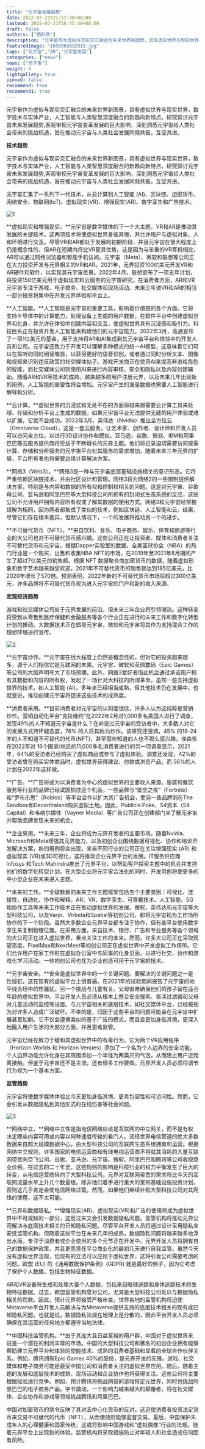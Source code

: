 ```yaml
---
title: "元宇宙发展趋势"
date: 2022-07-21T21:57:40+08:00
lastmod: 2022-07-21T16:45:40+08:00
draft: false
authors: ["晒科网"]
description: "元宇宙作为虚拟与现实交汇融合的未来世界新图景，具有虚拟世界与现实世界，数字技术与实体产业，人工智能与人类智慧深度融合的新趋向新特点。"
featuredImage: "1658365892915.jpg"
tags: ["元宇宙","AR","元宇宙发展"]
categories: ["news"]
news: ["元宇宙"]
weight: 4
lightgallery: true
pinned: false
recommend: true
recommend1: true
---
```


元宇宙作为虚拟与现实交汇融合的未来世界新图景，具有虚拟世界与现实世界，数字技术与实体产业，人工智能与人类智慧深度融合的新趋向新特点。研究探讨元宇宙未来发展趋势,客观审视元宇宙变革发展的巨大影响，深刻洞悉元宇宙给人类社会带来的挑战机遇，旨在推动元宇宙与人类社会发展同频共振，互促共进。

**技术趋势**

元宇宙作为虚拟与现实交汇融合的未来世界新图景，具有虚拟世界与现实世界，数字技术与实体产业，人工智能与人类智慧深度融合的新趋向新特点。研究探讨元宇宙未来发展趋势,客观审视元宇宙变革发展的巨大影响，深刻洞悉元宇宙给人类社会带来的挑战机遇，旨在推动元宇宙与人类社会发展同频共振，互促共进。

元宇宙汇集了一系列下一代技术，从云计算到人工智能 (AI)、区块链、加密货币、网络安全、物联网(IoT)、虚拟现实(VR)、增强现实(AR)、数字孪生和广告技术。

![1](1658365907877.jpg)

**虚拟现实和增强现实。**元宇宙是数字媒体的下一个大主题，VR和AR是推动其发展的关键技术。这两项技术将使虚拟世界身临其境，并允许用户与虚拟对象、人和环境进行交互。尽管VR和AR都处于发展的初期阶段，并且元宇宙在很大程度上仍是概念性的，但AR在短期内将比VR更具优势。这是因为与笨重的VR耳机相比，AR可以通过网络浏览器和智能手机访问。元宇宙（Meta）、微软和联想等公司正在大力投资开发与元界相关的VR和AR。2021年，元界投资100亿美元开发VR和AR硬件和软件，以实现其元宇宙愿景。2022年4月，联想宣布了一项五年计划，将投资150亿美元用于虚拟现实和云服务的元宇宙研究。在消费者方面，AR和VR元宇宙专注于游戏、电子商务、社交媒体和现场活动。未来三年进VR和AR的相当一部分投资将集中在开发元界体验和平台上。

**人工智能。**人工智能是元宇宙的重要工具，影响着价值链的各个方面。它将支持半导体中的计算能力，处理设备上生成的用户数据，在软件平台中创建虚拟世界和化身，并允许在体验中创建内容和交互，使虚拟世界具有沉浸感和吸引力。科技巨头正在投资开发人工智能来构建他们的元宇宙能力。2022年3月，高通宣布了一项1亿美元的基金，用于支持将AR和AI集成到其元宇宙平台和体验中的开发人员和公司。元宇宙还致力于开发可以理解多种模式的统一AI模型，这意味着它们可以在聆听的同时阅读嘴唇，以获得更好的语音识别，或者通过同时分析文本、图像和视频来识别违反政策的社交媒体帖子。游戏开发商正在使用AI来提高非游戏角色的智能，而社交媒体公司则使用AI来进行内容审核、安全和隐私以及内容创建辅助。随着AR和VR等技术的成熟，越来越多的用户注册元界，以及未来几年出现新的用例，人工智能的重要性将会增加。元宇宙产生的海量数据也需要人工智能进行解释和分析。

**云计算。**虚拟世界的沉浸式和无处不在的方面将越来越需要云计算工具来处理、存储和分析平台上生成的数据。如果元宇宙平台无法提供无缝的用户体验或难以扩展，它就不会成功。2022年3月，英伟达（Nvidia）推出全方位云（Omniverse Cloud），这是一套云服务，让艺术家、创作者、设计师和开发人员可以访问全方位，以进行3D设计协作和模拟。亚马逊、谷歌、微软、IBM和阿里巴巴等云服务提供商将受益于不断增长的元界主题。他们将记录迫切需要访问按需计算、存储和分析服务的元宇宙平台对其服务的需求增加。随着未来三年元界的扩展，平台所有者也将需要边缘计算解决方案。

**网络3（Web3）。**网络3是一种与元宇宙底层基础设施相关的意识形态。它将严重依赖区块链技术，并由社区设计和管理。网络3将为网络2的一些限制提供解决方案，特别是与内容和数据的所有权和控制权相关的问题。这是对元宇宙、谷歌母公司、亚马逊和阿里巴巴等大型科技公司所拥有的封闭式生态系统的反应，这些公司不允许用户拥有内容所有权或了解其数据的使用方式。网络3和元宇宙经常被误解为相同，因为两者都集成了类似的技术，例如区块链、人工智能和云。结果，尽管它们存在根本差异，但默认情况下，一个的发展将推动另一个的进步。

**不可替代货币（NFT）。**来自饮料、音乐、电子商务、娱乐、体育和旅游等行业的大公司也对不可替代货币感兴趣。这些公司正在让投资者、媒体和消费者关注不可替代货币和元宇宙。根据Dapper实验室的数据，全美篮球协会（NBA）的热门行业是一个购买、出售和收集NBA NFT的市场，在2019年至2021年8月期间产生了超过7亿美元的销售额。根据 NFT 数据聚合商加密货币的数据，随着虚拟形象和数字艺术越来越受欢迎，2021年不可替代货币的销售额达到185亿美元，比2020年增长了570倍。预测表明，2022年新的不可替代货币市场将超过300亿美元，许多品牌将不可替代货币视为进入元宇宙的门户和新的收入来源。

**宏观经济趋势**

游戏和社交媒体公司处于元界发展的前沿，但未来三年企业将引领潮流。这种转变将受到从零售到医疗保健和金融服务等各个行业正在进行的未来工作和数字化转型计划的推动。大数据技术正在倡导元宇宙，微软和元宇宙将其作为支持混合工作的理想环境进行宣传。

![2](1658365923122.jpg)

**元宇宙炒作。**元宇宙在很大程度上仍然是概念性的，但对它的投资越来越多，源于人们相信它是互联网的未来。元宇宙、微软和英佩数码（Epic Games）等公司的大胆声明夸大了市场预期。此外，网络3爱好者借此机会通过承诺用户拥有其数据和内容的所有权，发起了一场针对大科技的所谓革命。虽然一些支持虚拟世界的技术，如人工智能 (AI)，多年来已经相当成熟，但其他技术仍在发展中。也就是说，推动创建元宇宙将促进这些技术的成熟度。

**消费者采用。**目前消费者对元宇宙的认知度很低，许多人认为这纯粹是营销炒作。营销自动化平台“克拉维约”在2022年2月对1,000多名美国人进行了调查，发现49%的人不知道元宇宙是什么？在听说过元宇宙的受访者中，大多数人对它的发展方式持怀疑态度，78% 的人将其称为炒作。该研究还强调，45% 的18-24岁的人不知道不可替代的代币(NFT)，甚至那些知道的人也不那么感兴趣。埃森哲在2022年对 16个国家/地区的11,000多名消费者进行的另一项调查显示，2021年，64%的受访者已经购买了虚拟商品或参与了虚拟体验。调查还发现，42%的受访者曾在购买实体商品时，虚拟世界获得建议、付款或浏览产品，而 56%的人计划在2022年这样做。

**广告。**广告将成为以消费者为中心的虚拟世界的主要收入来源。服装和餐饮服务等行业的品牌已经试图抓住这个机会。一些品牌与“堡垒之夜”（Fortnite）和“罗布乐思”（Roblox）等平台合作以扩大其广告机会，而另一些品牌则在The Sandbox和Decentraland购买虚拟土地。因此，Publicis.Poke、S4资本（S4 Capital）和韦纳尔媒体（Vayner Media）等广告公司正在创建部门来了解元宇宙并帮助品牌发现未来的机会。

**企业采用。**未来三年，企业将成为元界开发者的主要市场。随着Nvidia、Microsoft和Meta增强其元界能力，以及初创企业围绕数据可视化、协作和培训开发解决方案，新的用例将会出现。来自不同行业的公司正在关注增强现实 (AR) 和虚拟现实 (VR)或3D可视化，这将推动企业元界平台的发展。IT服务供应商Infosys 和Tech Mahindra推出了元界平台，以帮助客户探索主题中的机会并支持他们的数字化转型计划。在大型企业将元宇宙合法化的同时，开发用例将使更多的中小型企业在未来进入主题。

**未来的工作。**全球数据的未来工作主题框架包括五个主要类别：可视化、连接性、自动化、协作和解释。AR、VR、数字孪生、可穿戴技术、人工智能、5G和协作工具等未来工作技术正在推动虚拟世界的发展。微软、英伟达和元宇宙等大型科技公司，以及Varjo、Virbela和Spatial等初创公司，都将元宇宙视为工作场所协作的下一个阶段。虽然大多数企业元界平台都专注于协作，但有些平台使用数字孪生来复制物理位置。在采用方面，来自技术、银行、广告和专业服务等各个领域的大公司正在进入虚拟世界，重点关注工作的未来。然而，许多大公司正在采取观望态度。PixelMax和NextMeet等初创公司正在虚拟世界中开发虚拟工作场所。它们允许用户在家工作时在虚拟办公室中与同事的化身见面，以进行社交、协作和游戏化学习活动。一些初创公司也在为企业创造可用于元宇宙的技术。

**元宇宙安全。**安全是虚拟世界中的一个关键问题。要解决的关键问题之一是性侵犯，这在现有的虚拟平台上很普遍。在2021年的试验期间报告了元宇宙的地平线会场中的性骚扰。另一个挑战与儿童有关。父母很难确保他们的孩子留在适合年龄的虚拟世界中。平台开发人员必须从根本上整合安全搜索、亵渎过滤器和父母对儿童活动的监控等设置。与元宇宙相关的底层技术，如社交媒体平台，已经被视为对许多人造成广泛破坏。不幸的是，归因于这些平台的问题可能会在元宇宙中扩展甚至加剧。它不仅会遵循类似的基于广告的模式，而且会更加身临其境，更深入地融入用户生活的大部分方面，并且更难监管。

元宇宙已经在致力于缓和其虚拟世界中的有毒行为。它为两个VR应用程序（Horizon Worlds 和 Horizon Venues）添加了一个名为个人边界的安全功能。个人边界功能允许化身在其周围添加一个半径为两英尺的气泡，从而阻止用户近距离接触。但鉴于元宇宙还不是主流，还有很多工作要做。元界开发人员必须将调节行为视为一个基本方面。

**监管趋势**

元宇宙将使数字媒体体验比今天更加身临其境、更具包容性和可访问性。然而，它会引发从数据隐私到其他形式的在线伤害等社会问题。

![3](1658365937150.jpg)

**网络中立。**网络中立性是指电信网络应该是互联网的中立网关，而不是有权决定哪些内容可用或内容以何种速度传输的看门人。流经世界电信管道的绝大多数数据来自超大规模数据中心，由大型科技公司的互联网生态系统拥有和运营。根据网络中立规则，许多国家的电信运营商和有线电视运营商不得就其消耗的大量互联网带宽向奈飞公司、谷歌、亚马逊、元宇宙、微软、阿里巴巴和腾讯等公司收取商业价格。在过去的二十年里，这些规则的影响是科技行业的权力平衡发生了巨大的转变，从电信运营商转向了大型科技公司。元界对互联网带宽的需求将比今天的互联网流量水平上升几个数量级。除非他们着手进行重大的宽带基础设施投资计划，否则这几乎肯定会使电信网络过载。然而，如果他们继续补贴大型科技公司对其网络的使用，这不太可能。

**元界和数据隐私。**增强现实(AR)、虚拟现实(VR)和广告的使用将成为虚拟世界中不可或缺的一部分，这反过来又会引发数据隐私问题。监管机构将推动元界公司解决与底层技术相关的已知隐私问题。尽管平台开发人员将通过设计采用隐私来安抚监管机构，但随着这些平台在未来几年的成熟，数据隐私问题将越来越多地浮出水面。专注于消费者或企业使用的多个元节正在开发中。元界开发人员将拥有自己的数据保护政策，并且更愿意在平台商业化的最初几天进行自我监管。虽然今天没有虚拟世界法规，但现有的立法可以应用于虚拟世界，这将引发公司需要考虑的问题。欧盟 (EU) 的《通用数据保护条例》(GDPR) 就是最好的例子，因为它考虑了保护个人数据，包括生物特征数据。

AR和VR设备将生成和处理大量个人数据，包括来自眼球追踪和身体追踪技术的生物特征数据。过去，欧盟监管机构曾对公司，尤其是大型科技公司处以与数据隐私相关的罚款。因此，预计元界将接受严格审查。世界各地的监管机构将迫使Metaverse平台开发人员解决与为Metaverse提供支持的底层技术相关的现有或已知隐私问题。也就是说，数据隐私法规在地理上是分散的，因此平台开发人员必须确保在其运营的任何地方都遵守当地法律。

**中国科技监管机构。**由于其庞大且日益富裕的用户群，中国对于虚拟世界来说是一个潜在的利润丰厚的市场。中国的大型科技公司和著名的初创企业拥有能够帮助建立元界平台和体验的使能技术、成熟的消费者基础和显着的全球合作伙伴关系。例如，腾讯拥有Epic Games 40%的股份，是元界开发的先锋。游戏、社交媒体和电子商务可能是最受中国公司和消费者关注的虚拟世界应用。随后，随着主题的发展和底层技术的成熟，现场活动和企业协作也将获得关注。这些公司将主要根据经验进行竞争。例如，预计腾讯将挑战网易的游戏特定元世界，同时也挑战阿里巴巴的电子商务产品。字节跳动，一个影响力越来越大的颠覆者，将在社交媒体、企业协作和游戏等领域挑战腾讯和阿里巴巴。

中国对加密货币的禁令反映了其对去中心化货币的反对。这迫使消费者投资法定货币来交易不可替代的代币（NFT），从而使政府能够监督交易。最后，中国保护未成年人的心理健康和国家传统，这或将影响中国游戏和“虚拟偶像”行业的法规。随着元界平台上出现新的体验，监管机构将采取措施防止对年轻人和社会造成任何固有风险。